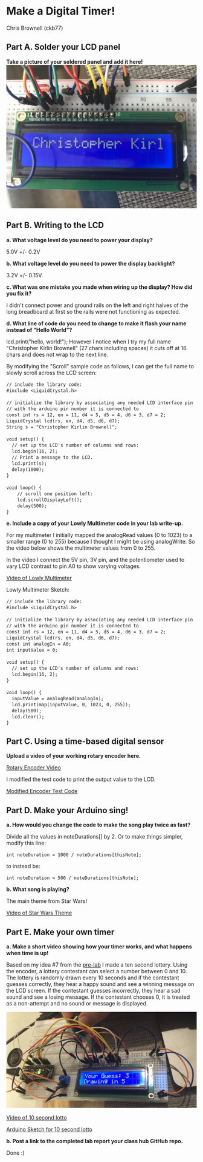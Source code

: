# Make a Digital Timer!
Chris Brownell (ckb77)

## Part A. Solder your LCD panel

**Take a picture of your soldered panel and add it here!**
![lcdpanel](https://github.com/chrisbrownell/IDD-Fa18-Lab2/blob/master/IMG_1390.JPG)

## Part B. Writing to the LCD
 
**a. What voltage level do you need to power your display?**

5.0V +/- 0.2V

**b. What voltage level do you need to power the display backlight?**

3.2V +/- 0.15V
   
**c. What was one mistake you made when wiring up the display? How did you fix it?**

I didn't connect power and ground rails on the left and right halves of the long breadboard at first so the rails were not 
functioning as expected.

**d. What line of code do you need to change to make it flash your name instead of "Hello World"?**

lcd.print("hello, world!"); However I notice when I try my full name "Christopher Kirlin Brownell" (27 chars including spaces)
it cuts off at 16 chars and does not wrap to the next line. 

By modifying the "Scroll" sample code as follows, I can get the full name to slowly scroll across the LCD screen:
```
// include the library code:
#include <LiquidCrystal.h>

// initialize the library by associating any needed LCD interface pin
// with the arduino pin number it is connected to
const int rs = 12, en = 11, d4 = 5, d5 = 4, d6 = 3, d7 = 2;
LiquidCrystal lcd(rs, en, d4, d5, d6, d7);
String s = "Christopher Kirlin Brownell";

void setup() {
  // set up the LCD's number of columns and rows:
  lcd.begin(16, 2);
  // Print a message to the LCD.
  lcd.print(s);
  delay(1000);
}

void loop() {
    // scroll one position left:
    lcd.scrollDisplayLeft();
    delay(500);
}
```
 
**e. Include a copy of your Lowly Multimeter code in your lab write-up.**

For my multimeter I initially mapped the analogRead values (0 to 1023) to a smaller range (0 to 255) because I thought
I might be using analogWrite. So the video below shows the multimeter values from 0 to 255. 

In the video I connect the 5V pin, 3V pin, and the potentiometer used to vary LCD contrast to pin A0 to show varying 
voltages. 

[Video of Lowly Multimeter](https://drive.google.com/file/d/1yrSvN21JwVmIkKy-acdxyGuJmQ4WaSSJ/view?usp=sharing)

Lowly Multimeter Sketch:
```
// include the library code:
#include <LiquidCrystal.h>

// initialize the library by associating any needed LCD interface pin
// with the arduino pin number it is connected to
const int rs = 12, en = 11, d4 = 5, d5 = 4, d6 = 3, d7 = 2;
LiquidCrystal lcd(rs, en, d4, d5, d6, d7);
const int analogIn = A0;
int inputValue = 0;

void setup() {
  // set up the LCD's number of columns and rows:
  lcd.begin(16, 2);
}

void loop() {
  inputValue = analogRead(analogIn);
  lcd.print(map(inputValue, 0, 1023, 0, 255));
  delay(500);
  lcd.clear();
}
```

## Part C. Using a time-based digital sensor

**Upload a video of your working rotary encoder here.**

[Rotary Encoder Video](https://drive.google.com/file/d/15SfUtqe1EwgN0s9-FLvbpygG3XojwMJP/view?usp=sharing)

I modified the test code to print the output value to the LCD.

[Modified Encoder Test Code](https://github.com/chrisbrownell/IDD-Fa18-Lab2/blob/master/Lab2-Encoder-Test.ino)


## Part D. Make your Arduino sing!

**a. How would you change the code to make the song play twice as fast?**

Divide all the values in noteDurations[] by 2. Or to make things simpler, modify this line:
```
int noteDuration = 1000 / noteDurations[thisNote];
```
to instead be:
```
int noteDuration = 500 / noteDurations[thisNote];
```
 
**b. What song is playing?**

The main theme from Star Wars!

[Video of Star Wars Theme](https://drive.google.com/file/d/15Wi9Y_hL7v8CHbxh4iBOut4_U_3SvmUK/view?usp=sharing)

## Part E. Make your own timer

**a. Make a short video showing how your timer works, and what happens when time is up!**

Based on my idea #7 from the [pre-lab](https://github.com/chrisbrownell/IDD-Fa18-Lab2-Prep/blob/master/README.md) I made a ten second lottery.
Using the encoder, a lottery contestant can select a number between 0 and 10. The lottery is randomly drawn every 10 
seconds and if the contestant guesses correctly, they hear a happy sound and see a winning message on the LCD screen. 
If the contestant guesses incorrectly, they hear a sad sound and see a losing message. If the contestant chooses 0, 
it is treated as a non-attempt and no sound or message is displayed.

![lotto setup](https://github.com/chrisbrownell/IDD-Fa18-Lab2/blob/master/Lotto_Setup.JPG)

[Video of 10 second lotto](https://drive.google.com/file/d/1rbYHCPNlthieoLMdHhPXIoVl1CIGcKNQ/view?usp=sharing)

[Arduino Sketch for 10 second lotto](https://github.com/chrisbrownell/IDD-Fa18-Lab2/blob/master/Lab2-10s-Lottery.ino)

**b. Post a link to the completed lab report your class hub GitHub repo.**

Done :)
